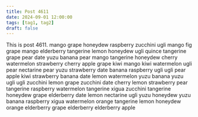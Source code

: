```yaml
---
title: Post 4611
date: 2024-09-01 12:00:00
tags: [tag1, tag2]
draft: false
---
```

This is post 4611.
mango
grape
honeydew
raspberry
zucchini
ugli
mango
fig
grape
mango
elderberry
tangerine
lemon
honeydew
ugli
quince
tangerine
grape
pear
date
yuzu
banana
pear
mango
tangerine
honeydew
cherry
watermelon
strawberry
cherry
apple
grape
kiwi
mango
kiwi
watermelon
ugli
pear
nectarine
pear
yuzu
strawberry
date
banana
raspberry
ugli
ugli
pear
apple
kiwi
strawberry
banana
date
lemon
watermelon
yuzu
banana
yuzu
ugli
ugli
zucchini
lemon
grape
zucchini
date
cherry
lemon
strawberry
pear
tangerine
raspberry
watermelon
tangerine
xigua
zucchini
tangerine
honeydew
grape
elderberry
date
lemon
nectarine
ugli
yuzu
honeydew
yuzu
banana
raspberry
xigua
watermelon
orange
tangerine
lemon
honeydew
orange
elderberry
grape
elderberry
elderberry
apple
